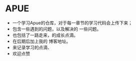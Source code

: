 # APUE
- 一个学习Apue的仓库，对于每一章节的学习代码会上传下来；
- 包含一些遇到的问题，以及解决的 一些问题。
- 也包括了一路走来，的成长点滴。
- 在后期后加上我的 博客地址。
- 来记录学习的点滴、
- 欢迎点赞
